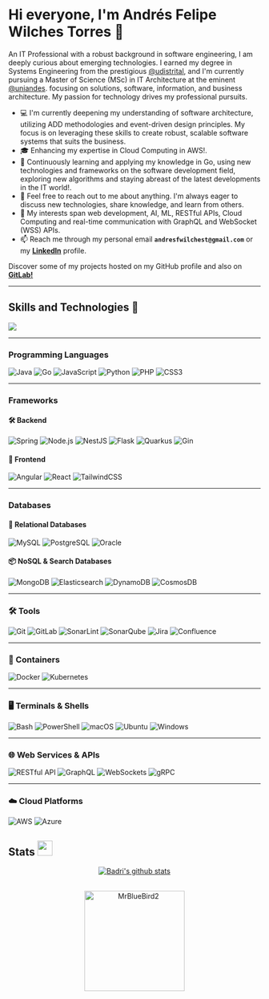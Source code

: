 # Hi everyone, I'm Andr&eacute;s Felipe Wilches Torres 👋

An IT Professional with a robust background in software engineering, I am deeply curious about emerging technologies. I earned my degree in Systems Engineering from the prestigious [@udistrital](https://github.com/udistrital), and I'm currently pursuing a Master of Science (MSc) in IT Architecture at the eminent [@uniandes](https://uniandes.edu.co/). focusing on solutions, software, information, and business architecture. My passion for  technology drives my professional pursuits.

- 💻  I'm currently deepening my understanding of software architecture, utilizing ADD methodologies and event-driven design principles. My focus is on leveraging these skills to create robust, scalable software systems that suits the business.
- 🎓 Enhancing my expertise in Cloud Computing in AWS!.
- 🌱 Continuously learning and applying my knowledge in Go, using new technologies and frameworks on the software development field, exploring new algorithms and staying abreast of the latest developments in the IT world!.
- 💬 Feel free to reach out to me about anything. I'm always eager to discuss new technologies, share knowledge, and learn from others.
- 👀 My interests span web development, AI, ML, RESTful APIs, Cloud Computing and real-time communication with GraphQL and WebSocket (WSS) APIs.
- 📫 Reach me through my personal email **`andresfwilchest@gmail.com`** or my [**Linkedln**](https://www.linkedin.com/in/andres-felipe-wilches-torres-7956b3190/) profile.

Discover some of my projects hosted on my GitHub profile and also on [**GitLab!**](https://gitlab.com/AndresFWilT)

---

## Skills and Technologies 🔧

 <a href="https://github.com/anuraghazra/github-readme-stats"><img align="center" src="https://github-readme-stats.vercel.app/api/top-langs/?username=AndresFWilT&layout=compact&theme=buefy&hideborder=true" /></a>

---

### Programming Languages

![Java](https://img.shields.io/badge/Java-%23DC322F.svg?style=for-the-badge&logo=openjdk&logoColor=white)
![Go](https://img.shields.io/badge/Go-%2300ADD8.svg?style=for-the-badge&logo=go&logoColor=white)
![JavaScript](https://img.shields.io/badge/JavaScript-%23F7DF1E.svg?style=for-the-badge&logo=javascript&logoColor=black)
![Python](https://img.shields.io/badge/Python-%233776AB.svg?style=for-the-badge&logo=python&logoColor=white)
![PHP](https://img.shields.io/badge/PHP-%23777BB4.svg?style=for-the-badge&logo=php&logoColor=white)
![CSS3](https://img.shields.io/badge/CSS3-%231572B6.svg?style=for-the-badge&logo=css3&logoColor=white)

---

### Frameworks

#### 🛠️ Backend

![Spring](https://img.shields.io/badge/Spring-%236DB33F.svg?style=for-the-badge&logo=spring&logoColor=white)
![Node.js](https://img.shields.io/badge/Node.js-%23339933.svg?style=for-the-badge&logo=node.js&logoColor=white)
![NestJS](https://img.shields.io/badge/NestJS-%23E0234E.svg?style=for-the-badge&logo=nestjs&logoColor=white)
![Flask](https://img.shields.io/badge/Flask-%23000000.svg?style=for-the-badge&logo=flask&logoColor=white)
![Quarkus](https://img.shields.io/badge/%E2%9A%A1%20Quarkus-4695EB?style=for-the-badge&logo=quarkus&logoColor=white)
![Gin](https://img.shields.io/badge/Gin-%2300ADD8.svg?style=for-the-badge&logo=go&logoColor=white)

#### 🎨 Frontend

![Angular](https://img.shields.io/badge/Angular-%23DD0031.svg?style=for-the-badge&logo=angular&logoColor=white)
![React](https://img.shields.io/badge/React-%2361DAFB.svg?style=for-the-badge&logo=react&logoColor=black)
![TailwindCSS](https://img.shields.io/badge/TailwindCSS-%2338B2AC.svg?style=for-the-badge&logo=tailwind-css&logoColor=white)

---

### Databases

#### 🧮 Relational Databases

![MySQL](https://img.shields.io/badge/MySQL-%2300758F.svg?style=for-the-badge&logo=mysql&logoColor=white)
![PostgreSQL](https://img.shields.io/badge/PostgreSQL-%23336791.svg?style=for-the-badge&logo=postgresql&logoColor=white)
![Oracle](https://img.shields.io/badge/Oracle-%23F80000.svg?style=for-the-badge&logo=oracle&logoColor=white)

#### 📦 NoSQL & Search Databases

![MongoDB](https://img.shields.io/badge/MongoDB-%2347A248.svg?style=for-the-badge&logo=mongodb&logoColor=white)
![Elasticsearch](https://img.shields.io/badge/Elasticsearch-%23005571.svg?style=for-the-badge&logo=elasticsearch&logoColor=white)
![DynamoDB](https://img.shields.io/badge/DynamoDB-%230052CC.svg?style=for-the-badge&logo=amazondynamodb&logoColor=white)
![CosmosDB](https://img.shields.io/badge/Cosmos%20DB-%230073BE.svg?style=for-the-badge&logo=azurecosmosdb&logoColor=white)

---

### 🛠️ Tools

![Git](https://img.shields.io/badge/Git-F05032?style=for-the-badge&logo=git&logoColor=white)
![GitLab](https://img.shields.io/badge/GitLab-FC6D26?style=for-the-badge&logo=gitlab&logoColor=white)
![SonarLint](https://img.shields.io/badge/SonarLint-CB2029?style=for-the-badge&logo=sonarlint&logoColor=white)
![SonarQube](https://img.shields.io/badge/SonarQube-4E9BCD?style=for-the-badge&logo=sonarqube&logoColor=white)
![Jira](https://img.shields.io/badge/Jira-0052CC?style=for-the-badge&logo=jira&logoColor=white)
![Confluence](https://img.shields.io/badge/Confluence-172B4D?style=for-the-badge&logo=confluence&logoColor=white)

---

### 🐳 Containers

![Docker](https://img.shields.io/badge/Docker-0db7ed?style=for-the-badge&logo=docker&logoColor=white)
![Kubernetes](https://img.shields.io/badge/Kubernetes-326CE5?style=for-the-badge&logo=kubernetes&logoColor=white)

---

### 🖥️ Terminals & Shells

![Bash](https://img.shields.io/badge/Bash-4EAA25?style=for-the-badge&logo=gnubash&logoColor=white)
![PowerShell](https://img.shields.io/badge/Powershell-5391FE?style=for-the-badge&logo=powershell&logoColor=white)
![macOS](https://img.shields.io/badge/macOS-Terminal-000000?style=for-the-badge&logo=apple&logoColor=white)
![Ubuntu](https://img.shields.io/badge/Ubuntu-Terminal-E95420?style=for-the-badge&logo=ubuntu&logoColor=white)
![Windows](https://img.shields.io/badge/Windows-Terminal-0078D6?style=for-the-badge&logo=windows&logoColor=white)

---

### 🌐 Web Services & APIs

![RESTful API](https://img.shields.io/badge/RESTful%20API-000000?style=for-the-badge&logo=api&logoColor=white)
![GraphQL](https://img.shields.io/badge/GraphQL-E10098?style=for-the-badge&logo=graphql&logoColor=white)
![WebSockets](https://img.shields.io/badge/WebSockets-010101?style=for-the-badge&logo=socketdotio&logoColor=white)
![gRPC](https://img.shields.io/badge/gRPC-4A154B?style=for-the-badge&logo=grpc&logoColor=white)

---

### ☁️ Cloud Platforms

![AWS](https://img.shields.io/badge/Amazon%20AWS-232F3E?style=for-the-badge&logo=amazonaws&logoColor=white)
![Azure](https://img.shields.io/badge/Microsoft%20Azure-0078D4?style=for-the-badge&logo=microsoftazure&logoColor=white)

## Stats <img src="https://media.giphy.com/media/iY8CRBdQXODJSCERIr/giphy.gif" width="30px">&nbsp;

<div align="center">
   <a href="https://github.com/AndresFWilT/github-readme-stats">
     <img align="center" src="https://github-readme-stats.anuraghazra1.vercel.app/api?username=AndresFWilT&showicons=true&includeallcommits=true&theme=one-dark"                 alt="Badri's github stats" />
   </a>
   <br />
   <br />
   <p align="center">
     <img align="center" height="200em" src="https://github-readme-streak-stats.herokuapp.com/?user=AndresFWilT&theme=light" alt="MrBlueBird2" />
   </p>
<div/>
